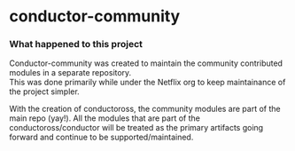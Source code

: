 # conductor-community
### What happened to this project
Conductor-community was created to maintain the community contributed modules in a separate repository.  
This was done primarily while under the Netflix org to keep maintainance of the project simpler.

With the creation of conductoross, the community modules are part of the main repo (yay!).
All the modules that are part of the conductoross/conductor will be treated as the primary artifacts going forward and continue to be supported/maintained.


